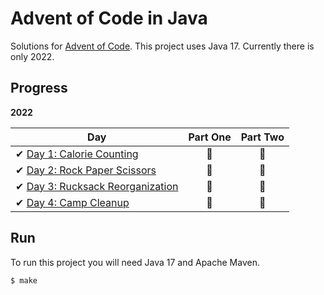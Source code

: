 # Advent of Code in Java

Solutions for [Advent of Code][aoc]. This project uses Java 17.
Currently there is only 2022.

[aoc]: https://adventofcode.com/

## Progress

**2022**

| Day                                                                                    | Part One | Part Two |
|----------------------------------------------------------------------------------------|:--------:|:--------:|
| ✔ [Day 1: Calorie Counting](src/main/java/com/maeldonnart/twentytwo/dayone)            |    🌟    |    🌟    |
| ✔ [Day 2: Rock Paper Scissors](src/main/java/com/maeldonnart/twentytwo/daytwo)         |    🌟    |    🌟    |
| ✔ [Day 3: Rucksack Reorganization](src/main/java/com/maeldonnart/twentytwo/daythree)   |    🌟    |    🌟    |
| ✔ [Day 4: Camp Cleanup](src/main/java/com/maeldonnart/twentytwo/dayfour)               |    🌟    |    🌟    |

## Run

To run this project you will need Java 17 and Apache Maven.

```sh
$ make
```
